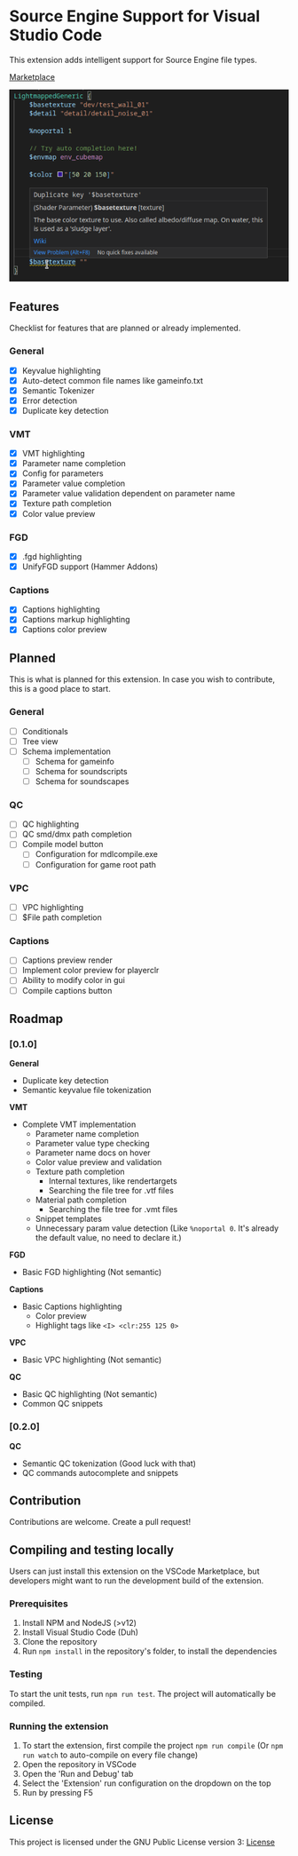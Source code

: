 # Source Engine Support for Visual Studio Code

This extension adds intelligent support for Source Engine file types.

[Marketplace](https://marketplace.visualstudio.com/items?itemName=stefan-h-at.source-engine-support)

![VMT Highlighting](vmt-highlighting.jpg)

## Features
Checklist for features that are planned or already implemented.
### General
- [x] Keyvalue highlighting
- [x] Auto-detect common file names like gameinfo.txt
- [x] Semantic Tokenizer
- [x] Error detection
- [x] Duplicate key detection

### VMT
- [x] VMT highlighting
- [x] Parameter name completion
- [x] Config for parameters
- [x] Parameter value completion
- [x] Parameter value validation dependent on parameter name
- [x] Texture path completion
- [x] Color value preview

### FGD
- [x] .fgd highlighting
- [x] UnifyFGD support (Hammer Addons)

### Captions
- [x] Captions highlighting
- [x] Captions markup highlighting
- [x] Captions color preview

## Planned
This is what is planned for this extension. In case you wish to contribute, this is a good place to start.

### General
- [ ] Conditionals
- [ ] Tree view
- [ ] Schema implementation
  - [ ] Schema for gameinfo 
  - [ ] Schema for soundscripts
  - [ ] Schema for soundscapes

### QC
- [ ] QC highlighting
- [ ] QC smd/dmx path completion
- [ ] Compile model button
  - [ ] Configuration for mdlcompile.exe
  - [ ] Configuration for game root path

### VPC
- [ ] VPC highlighting
- [ ] $File path completion

### Captions
- [ ] Captions preview render
- [ ] Implement color preview for playerclr
- [ ] Ability to modify color in gui
- [ ] Compile captions button

## Roadmap
### [0.1.0]

**General**
- Duplicate key detection
- Semantic keyvalue file tokenization

**VMT**
- Complete VMT implementation
  - Parameter name completion
  - Parameter value type checking
  - Parameter name docs on hover
  - Color value preview and validation
  - Texture path completion
    - Internal textures, like rendertargets
    - Searching the file tree for .vtf files
  - Material path completion
    - Searching the file tree for .vmt files
  - Snippet templates
  - Unnecessary param value detection (Like `%noportal 0`. It's already the default value, no need to declare it.)

**FGD**
- Basic FGD highlighting (Not semantic)

**Captions**
- Basic Captions highlighting
  - Color preview
  - Highlight tags like `<I> <clr:255 125 0>`

**VPC**
- Basic VPC highlighting (Not semantic)

**QC**
- Basic QC highlighting (Not semantic)
- Common QC snippets

### [0.2.0]

**QC**
- Semantic QC tokenization (Good luck with that)
- QC commands autocomplete and snippets

## Contribution
Contributions are welcome. Create a pull request!

## Compiling and testing locally
Users can just install this extension on the VSCode Marketplace, but developers might want to run the development build of the extension.

### Prerequisites
1) Install NPM and NodeJS (>v12)
2) Install Visual Studio Code (Duh)
3) Clone the repository
4) Run `npm install` in the repository's folder, to install the dependencies

### Testing
To start the unit tests, run `npm run test`. The project will automatically be compiled.

### Running the extension
1) To start the extension, first compile the project `npm run compile` (Or `npm run watch` to auto-compile on every file change)
2) Open the repository in VSCode
3) Open the 'Run and Debug' tab
4) Select the 'Extension' run configuration on the dropdown on the top
5) Run by pressing F5

## License
This project is licensed under the GNU Public License version 3: [License](LICENSE)
